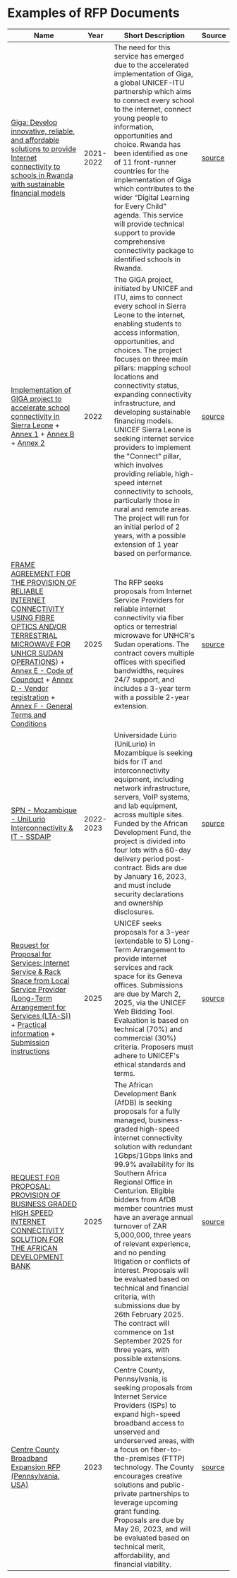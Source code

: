 # Examples of RFP Documents

| Name                          | Year | Short Description                                                                 | Source |
|-------------------------------|------|-----------------------------------------------------------------------------------|--------|
| [Giga: Develop innovative, reliable, and affordable solutions to provide Internet connectivity to schools in Rwanda with sustainable financial models](https://github.com/AI-Unisphere/Internal/blob/main/research/RFP-documents/2021-ToR-Giga%20Pilot-Schools-Connectivity.pdf)   | 2021-2022 | The need for this service has emerged due to the accelerated implementation of Giga, a global UNICEF-ITU partnership which aims to connect every school to the internet, connect young people to information, opportunities and choice. Rwanda has been identified as one of 11 front-runner countries for the implementation of Giga which contributes to the wider “Digital Learning for Every Child” agenda. This service will provide technical support to provide comprehensive connectivity package to identified schools in Rwanda.| [source](https://www.unicef.org/rwanda/media/2941/file)
| [Implementation of GIGA project to accelerate school connectivity in Sierra Leone](https://github.com/AI-Unisphere/Internal/blob/main/research/RFP-documents/LRPS-2022-9173889%20_%20GIGA%20project.pdf) + [Annex 1](https://github.com/AI-Unisphere/Internal/blob/main/research/RFP-documents/LRPS-2022-9173889-%20Financial%20proposal%20template%20_%20Annex%201.pdf) + [Annex B](https://github.com/AI-Unisphere/Internal/blob/main/research/RFP-documents/LRPS-2022-9173889_Terms%20Of%20Reference%20(TOR)_Annex%20B.pdf) + [Annex 2](https://github.com/AI-Unisphere/Internal/blob/main/research/RFP-documents/LRPS-2022-9173889_List%20of%20schools%20_%20Annex%202.xlsx) | 2022 | The GIGA project, initiated by UNICEF and ITU, aims to connect every school in Sierra Leone to the internet, enabling students to access information, opportunities, and choices. The project focuses on three main pillars: mapping school locations and connectivity status, expanding connectivity infrastructure, and developing sustainable financing models. UNICEF Sierra Leone is seeking internet service providers to implement the "Connect" pillar, which involves providing reliable, high-speed internet connectivity to schools, particularly those in rural and remote areas. The project will run for an initial period of 2 years, with a possible extension of 1 year based on performance.            | [source](https://www.ungm.org/Public/Notice/170973) 
| [FRAME AGREEMENT FOR THE PROVISION OF RELIABLE INTERNET CONNECTIVITY USING FIBRE OPTICS AND/OR TERRESTRIAL MICROWAVE FOR UNHCR SUDAN OPERATIONS](https://github.com/AI-Unisphere/Internal/blob/main/research/RFP-documents/RFP-HCR-PZU-2025-02%20for%20%20Internet%20Services%20Fiber%20Optics%20Or%20Terrestrial%20Microwave%20Plus%20Annexes%20A%20B%20%20C.pdf)) + [Annex E - Code of Counduct](https://github.com/AI-Unisphere/Internal/blob/main/research/RFP-documents/Annex%20E_UN%20Suppliers%20Code%20of%20Conduct.pdf) + [Annex D - Vendor registration](https://github.com/AI-Unisphere/Internal/blob/main/research/RFP-documents/Annex%20D%20%20-%20Vendor%20Registration%20Form.pdf) + [Annex F - General Terms and Conditions](https://github.com/AI-Unisphere/Internal/blob/main/research/RFP-documents/Annex%20F_General%20Terms%20and%20Conditions.pdf) | 2025 | The RFP seeks proposals from Internet Service Providers for reliable internet connectivity via fiber optics or terrestrial microwave for UNHCR's Sudan operations. The contract covers multiple offices with specified bandwidths, requires 24/7 support, and includes a 3-year term with a possible 2-year extension. | [source](https://www.ungm.org/Public/Notice) |
| [SPN - Mozambique - UniLurio Interconnectivity & IT - SSDAIP](https://github.com/AI-Unisphere/Internal/blob/main/research/RFP-documents/spn_interconectivity_eng.pdf) | 2022-2023 | Universidade Lúrio (UniLurio) in Mozambique is seeking bids for IT and interconnectivity equipment, including network infrastructure, servers, VoIP systems, and lab equipment, across multiple sites. Funded by the African Development Fund, the project is divided into four lots with a 60-day delivery period post-contract. Bids are due by January 16, 2023, and must include security declarations and ownership disclosures.| [source](https://www.afdb.org/en/documents/spn-mozambique-unilurio-interconnectivity-it-ssdaip) |
|[Request for Proposal for Services: Internet Service & Rack Space from Local Service Provider (Long-Term Arrangement for Services (LTA-S))](https://github.com/AI-Unisphere/Internal/blob/main/research/RFP-documents/UNICEF-PFP-RFPS-2025-503809-Request%20for%20Proposal.pdf) + [Practical information](https://github.com/AI-Unisphere/Internal/blob/main/research/RFP-documents/UNGM%20vendor%20registration%20process%20-%20practical%20information.pdf) + [Submission instructions](https://github.com/AI-Unisphere/Internal/blob/main/research/RFP-documents/UNICEF%20e-submissions%20instructions%20to%20Bidders.pdf) | 2025 | UNICEF seeks proposals for a 3-year (extendable to 5) Long-Term Arrangement to provide internet services and rack space for its Geneva offices. Submissions are due by March 2, 2025, via the UNICEF Web Bidding Tool. Evaluation is based on technical (70%) and commercial (30%) criteria. Proposers must adhere to UNICEF's ethical standards and terms. | [source](https://www.ungm.org/Public/Notice) |
| [REQUEST FOR PROPOSAL: PROVISION OF BUSINESS GRADED HIGH SPEED INTERNET CONNECTIVITY SOLUTION FOR THE AFRICAN DEVELOPMENT BANK](https://github.com/AI-Unisphere/Internal/blob/main/research/RFP-documents/annex_2-rfp_for_provision_of_high_speed_internet-_adb-rfp-rdgs-2025-0019.pdf) | 2025 | The African Development Bank (AfDB) is seeking proposals for a fully managed, business-graded high-speed internet connectivity solution with redundant 1Gbps/1Gbps links and 99.9% availability for its Southern Africa Regional Office in Centurion. Eligible bidders from AfDB member countries must have an average annual turnover of ZAR 5,000,000, three years of relevant experience, and no pending litigation or conflicts of interest. Proposals will be evaluated based on technical and financial criteria, with submissions due by 26th February 2025. The contract will commence on 1st September 2025 for three years, with possible extensions. | [source](https://www.afdb.org/en/corporate-procurement/provision-business-graded-high-speed-internet-connectivity-solution-african-development-bank-80831) |
| [Centre County Broadband Expansion RFP (Pennsylvania, USA)](https://github.com/AI-Unisphere/Internal/blob/main/research/RFP-documents/Broadband%20Expansion%20RFP.pdf) | 2023 | Centre County, Pennsylvania, is seeking proposals from Internet Service Providers (ISPs) to expand high-speed broadband access to unserved and underserved areas, with a focus on fiber-to-the-premises (FTTP) technology. The County encourages creative solutions and public-private partnerships to leverage upcoming grant funding. Proposals are due by May 26, 2023, and will be evaluated based on technical merit, affordability, and financial viability. | [source](https://centrecountypa.gov/DocumentCenter/View/24659/Broadband-Expansion-RFP) |
